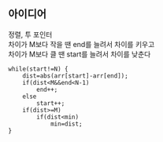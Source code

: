 ## 아이디어
정렬, 투 포인터  
차이가 M보다 작을 땐 end를 늘려서 차이를 키우고  
차이가 M보다 클 땐 start를 늘려서 차이를 낮춘다  
```
while(start!=N) {
	dist=abs(arr[start]-arr[end]);
	if(dist<M&&end<N-1)
		end++;
	else
		start++;
	if(dist>=M)
		if(dist<min)
			min=dist;
}
```
